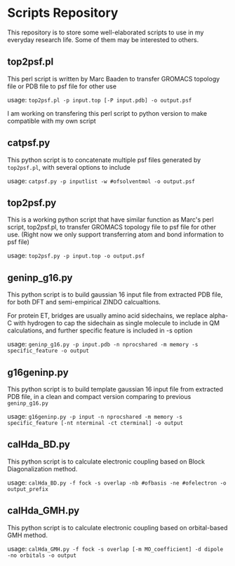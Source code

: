 # Scripts Repository
This repository is to store some well-elaborated scripts to use in my everyday research life. Some of them may be
interested to others.

## top2psf.pl
This perl script is written by Marc Baaden to transfer GROMACS topology file or PDB file to psf file for other use

usage: `top2psf.pl -p input.top [-P input.pdb] -o output.psf`

I am working on transfering this perl script to python version to make compatible with my own script

## catpsf.py
This python script is to concatenate multiple psf files generated by `top2psf.pl`, with several options to include

usage: `catpsf.py -p inputlist -w #ofsolventmol -o output.psf`

## top2psf.py
This is a working python script that have similar function as Marc's perl script, top2psf.pl, to transfer GROMACS topology file to psf file for
other use. (Right now we only support transferring atom and bond information to psf file)

usage: `top2psf.py -p input.top -o output.psf`

## geninp_g16.py
This python script is to build gaussian 16 input file from extracted PDB file, for both DFT and semi-empirical ZINDO
calcualtions. 

For protein ET, bridges are usually amino acid sidechains, we replace alpha-C with hydrogen to cap the sidechain as
single molecule to include in QM calculations, and further specific feature is included in -s option

usage: `geninp_g16.py -p input.pdb -n nprocshared -m memory -s specific_feature -o output` 

## g16geninp.py
This python script is to build template gaussian 16 input file from extracted PDB file, in a clean and compact version comparing to previous
`geninp_g16.py`

usage: `g16geninp.py -p input -n nprocshared -m memory -s specific_feature [-nt nterminal -ct cterminal] -o output`

## calHda_BD.py
This python script is to calculate electronic coupling based on Block Diagonalization method.

usage: `calHda_BD.py -f fock -s overlap -nb #ofbasis -ne #ofelectron -o output_prefix`

## calHda_GMH.py
This python script is to calculate electronic coupling based on orbital-based GMH method.

usage: `calHda_GMH.py -f fock -s overlap [-m MO_coefficient] -d dipole -no orbitals -o output`
